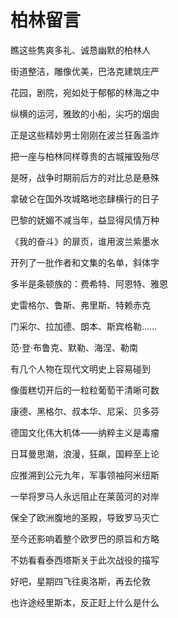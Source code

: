    

# 柏林留言

瞧这些隽爽多礼、诚恳幽默的柏林人

街道整洁，雕像优美，巴洛克建筑庄严

花园，剧院，宛如处于郁郁的林海之中

纵横的运河，雅致的小船，尖巧的烟囱

正是这些精妙男士刚刚在波兰狂轰滥炸

把一座与柏林同样尊贵的古城摧毁殆尽

是呀，战争时期前后方的对比总是悬殊

拿破仑在国外攻城略地恣肆横行的日子

巴黎的妩媚不减当年，益显得风情万种

《我的奋斗》的扉页，谁用波兰紫墨水

开列了一批作者和文集的名单，斜体字

多半是条顿族的：费希特、阿恩特、雅恩

史雷格尔、鲁斯、弗里斯、特赖赤克

门采尔、拉加德、朗本、斯宾格勒……

范·登·布鲁克、默勒、海涅、勒南

有几个人物在现代文明史上容易碰到

像蛋糕切开后的一粒粒葡萄干清晰可数

康德、黑格尔、叔本华、尼采、贝多芬

德国文化伟大机体——纳粹主义是毒瘤

日耳曼思潮，浪漫，狂飙，国粹至上论

应推溯到公元九年，军事领袖阿米纽斯

一举将罗马人永远阻止在莱茵河的对岸

保全了欧洲腹地的圣殿，导致罗马灭亡

至今还影响着整个欧罗巴的原旨和方略

不妨看看泰西塔斯关于此次战役的描写

好吧，星期四飞往奥洛斯，再去伦敦

也许途经里斯本，反正赶上什么是什么